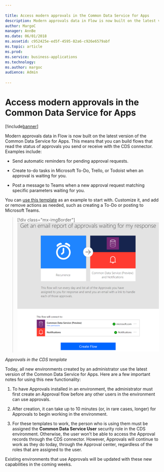 ```yaml
---

title: Access modern approvals in the Common Data Service for Apps
description: Modern approvals data in Flow is now built on the latest version of the Common Data Service for Apps.
author: MargoC
manager: AnnBe
ms.date: 06/01/2018
ms.assetid: c952425e-ed5f-4595-82a6-c926e6579abf
ms.topic: article
ms.prod: 
ms.service: business-applications
ms.technology: 
ms.author: margoc
audience: Admin

---
```

#  Access modern approvals in the Common Data Service for Apps




[!include[banner](../../includes/banner.md)]

Modern approvals data in Flow is now built on the latest version of the Common
Data Service for Apps. This means that you can build flows that read the status
of approvals you send or receive with the CDS connector. Examples include:

-   Send automatic reminders for pending approval requests.

-   Create to-do tasks in Microsoft To-Do, Trello, or Todoist when an approval
    is waiting for you.

-   Post a message to Teams when a new approval request matching specific
    parameters waiting for you.

You can [use this
template](https://flow.microsoft.com/galleries/public/templates/33d7ad77f610418d8cf3d61fe39fd507/get-an-email-report-of-approvals-waiting-for-my-response/)
as an example to start with. Customize it, and add or remove actions as needed,
such as creating a To-Do or posting to Microsoft Teams.



> [!div class="mx-imgBorder"] 
> ![Approvals in the CDS template](media/access-modern-approvals-the-common-data-service-apps-1.png "Approvals in the CDS template")
<!-- Picture 2 -->


*Approvals in the CDS template*

Today, all new environments created by an administrator use the latest version
of the Common Data Service for Apps. Here are a few important notes for using
this new functionality:

1.  To have Approvals installed in an environment, the administrator must first
    create an Approval flow before any other users in the environment can use
    approvals.

2.  After creation, it can take up to 10 minutes (or, in rare cases, longer) for
    Approvals to begin working in the environment.

3.  For these templates to work, the person who is using them must be assigned
    the **Common Data Service User** security role in the CDS environment.
    Otherwise, the user won’t be able to access the Approval records through the
    CDS connector. However, Approvals will continue to work as they do today,
    through the Approval center, regardless of the roles that are assigned to
    the user.

Existing environments that use Approvals will be updated with these new
capabilities in the coming weeks.
